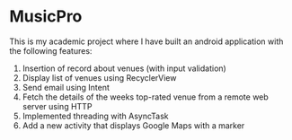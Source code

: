 # MusicPro

This is my academic project where I have built an android application with the following features:

1. Insertion of record about venues (with input validation)
2. Display list of venues using RecyclerView
3. Send email using Intent
4. Fetch the details of the weeks top-rated venue from a remote web server using HTTP
5. Implemented threading with AsyncTask
6. Add a new activity that displays Google Maps with a marker
